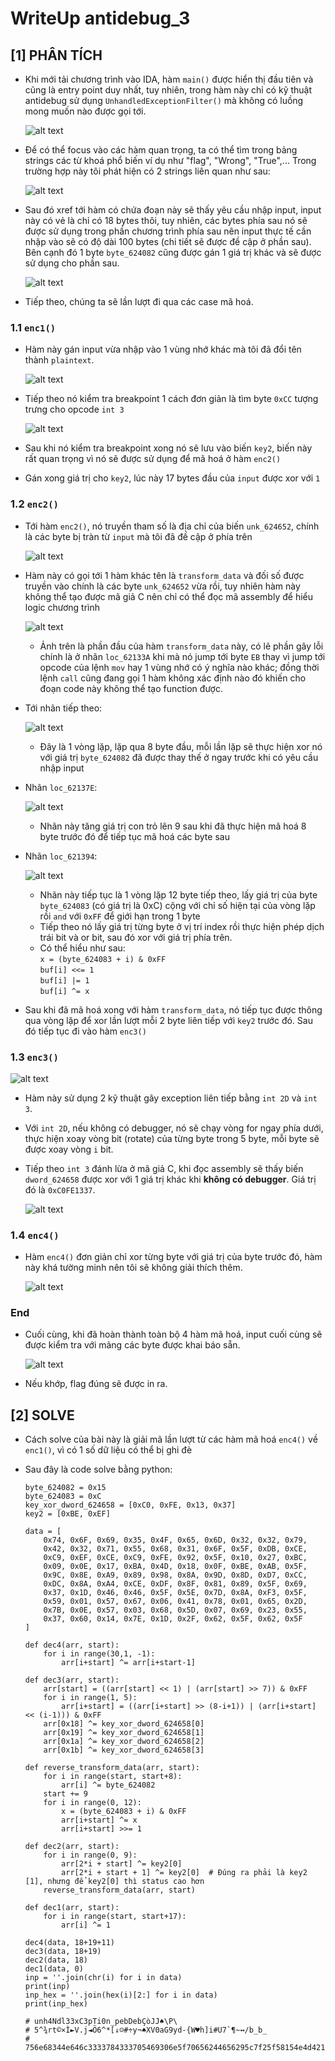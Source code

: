 # WriteUp antidebug_3
## **[1] PHÂN TÍCH**
- Khi mới tải chương trình vào IDA, hàm `main()` được hiển thị đầu tiên và cũng là entry point duy nhất, tuy nhiên, trong hàm này chỉ có kỹ thuật antidebug sử dụng `UnhandledExceptionFilter()` mà không có luồng mong muốn nào được gọi tới.
  
  ![alt text](../__images__/antidebug_3-1.png)

- Để có thể focus vào các hàm quan trọng, ta có thể tìm trong bảng strings các từ khoá phổ biến ví dụ như "flag", "Wrong", "True",... Trong trường hợp này tôi phát hiện có 2 strings liên quan như sau:
  
  ![alt text](../__images__/antidebug_3-2.png)

- Sau đó xref tới hàm có chứa đoạn này sẽ thấy yêu cầu nhập input, input này có vẻ là chỉ có 18 bytes thôi, tuy nhiên, các bytes phía sau nó sẽ được sử dụng trong phần chương trình phía sau nên input thực tế cần nhập vào sẽ có độ dài 100 bytes (chi tiết sẽ được đề cập ở phần sau). Bên cạnh đó 1 byte `byte_624082` cũng được gán 1 giá trị khác và sẽ được sử dụng cho phần sau.

  ![alt text](../__images__/antidebug_3-3.png)

- Tiếp theo, chúng ta sẽ lần lượt đi qua các case mã hoá.

### **1.1 `enc1()`**
- Hàm này gán input vừa nhập vào 1 vùng nhớ khác mà tôi đã đổi tên thành `plaintext`.

  ![alt text](../__images__/antidebug_3-4.png)

- Tiếp theo nó kiểm tra breakpoint 1 cách đơn giản là tìm byte `0xCC` tượng trưng cho opcode `int 3`

  ![alt text](../__images__/antidebug_3-5.png)

- Sau khi nó kiểm tra breakpoint xong nó sẽ lưu vào biến `key2`, biến này rất quan trọng vì nó sẽ được sử dụng để mã hoá ở hàm `enc2()`
- Gán xong giá trị cho `key2`, lúc này 17 bytes đầu của `input` được xor với `1`

### **1.2 `enc2()`**
- Tới hàm `enc2()`, nó truyền tham số là địa chỉ của biến `unk_624652`, chính là các byte bị tràn từ `input` mà tôi đã đề cập ở phía trên

  ![alt text](../__images__/antidebug_3-7.png)

- Hàm này có gọi tới 1 hàm khác tên là `transform_data` và đối số được truyền vào chính là các byte `unk_624652` vừa rồi, tuy nhiên hàm này không thể tạo được mã giả C nên chỉ có thể đọc mã assembly để hiểu logic chương trình

  ![alt text](../__images__/antidebug_3-8.png)

  - Ảnh trên là phần đầu của hàm `transform_data` này, có lẽ phần gây lỗi chính là ở nhãn `loc_62133A` khi mà nó jump tới byte `EB` thay vì jump tới opcode của lệnh `mov` hay 1 vùng nhớ có ý nghĩa nào khác; đồng thời lệnh `call` cũng đang gọi 1 hàm không xác định nào đó khiến cho đoạn code này không thể tạo function được.
- Tới nhãn tiếp theo:
  
  ![alt text](../__images__/antidebug_3-9.png)

  - Đây là 1 vòng lặp, lặp qua 8 byte đầu, mỗi lần lặp sẽ thực hiện xor nó với giá trị `byte_624082` đã được thay thế ở ngay trước khi có yêu cầu nhập input

- Nhãn `loc_62137E`:
  
  ![alt text](../__images__/antidebug_3-10.png)

  - Nhãn này tăng giá trị con trỏ lên 9 sau khi đã thực hiện mã hoá 8 byte trước đó để tiếp tục mã hoá các byte sau

- Nhãn `loc_621394`:
  
  ![alt text](../__images__/antidebug_3-11.png)

  - Nhãn này tiếp tục là 1 vòng lặp 12 byte tiếp theo, lấy giá trị của byte `byte_624083` (có giá trị là 0xC) cộng với chỉ số hiện tại của vòng lặp rồi `and` với `0xFF` để giới hạn trong 1 byte
  - Tiếp theo nó lấy giá trị từng byte ở vị trí index rồi thực hiện phép dịch trái bit và or bit, sau đó xor với giá trị phía trên.
  - Có thể hiểu như sau:<br>
  `x = (byte_624083 + i) & 0xFF`<br>
  `buf[i] <<= 1`<br>
  `buf[i] |= 1`<br>
  `buf[i] ^= x`<br>
- Sau khi đã mã hoá xong với hàm `transform_data`, nó tiếp tục được thông qua vòng lặp để xor lần lượt mỗi 2 byte liên tiếp với `key2` trước đó. Sau đó tiếp tục đi vào hàm `enc3()`

### **1.3 `enc3()`**
  ![alt text](../__images__/antidebug_3-12.png)

  - Hàm này sử dụng 2 kỹ thuật gây exception liên tiếp bằng `int 2D` và `int 3`.
  - Với `int 2D`, nếu không có debugger, nó sẽ chạy vòng for ngay phía dưới, thực hiện xoay vòng bit (rotate) của từng byte trong 5 byte, mỗi byte sẽ được xoay vòng `i` bit.
  - Tiếp theo `int 3` đánh lừa ở mã giả C, khi đọc assembly sẽ thấy biến `dword_624658` được xor với 1 giá trị khác khi **không có debugger**. Giá trị đó là `0xC0FE1337`.
    
    ![alt text](../__images__/antidebug_3-13.png)

### **1.4 `enc4()`**
- Hàm `enc4()` đơn giản chỉ xor từng byte với giá trị của byte trước đó, hàm này khá tường minh nên tôi sẽ không giải thích thêm.
  
  ![alt text](../__images__/antidebug_3-14.png)

### **End**
- Cuối cùng, khi đã hoàn thành toàn bộ 4 hàm mã hoá, input cuối cùng sẽ được kiểm tra với mảng các byte được khai báo sẵn.
  
  ![alt text](../__images__/antidebug_3-15.png)

- Nếu khớp, flag đúng sẽ được in ra.
## **[2] SOLVE**
- Cách solve của bài này là giải mã lần lượt từ các hàm mã hoá `enc4()` về `enc1()`, vì có 1 số dữ liệu có thể bị ghi đè
- Sau đây là code solve bằng python:
  
  ```
  byte_624082 = 0x15
  byte_624083 = 0xC
  key_xor_dword_624658 = [0xC0, 0xFE, 0x13, 0x37]
  key2 = [0xBE, 0xEF]
  
  data = [
      0x74, 0x6F, 0x69, 0x35, 0x4F, 0x65, 0x6D, 0x32, 0x32, 0x79, 
      0x42, 0x32, 0x71, 0x55, 0x68, 0x31, 0x6F, 0x5F, 0xDB, 0xCE, 
      0xC9, 0xEF, 0xCE, 0xC9, 0xFE, 0x92, 0x5F, 0x10, 0x27, 0xBC, 
      0x09, 0x0E, 0x17, 0xBA, 0x4D, 0x18, 0x0F, 0xBE, 0xAB, 0x5F, 
      0x9C, 0x8E, 0xA9, 0x89, 0x98, 0x8A, 0x9D, 0x8D, 0xD7, 0xCC, 
      0xDC, 0x8A, 0xA4, 0xCE, 0xDF, 0x8F, 0x81, 0x89, 0x5F, 0x69, 
      0x37, 0x1D, 0x46, 0x46, 0x5F, 0x5E, 0x7D, 0x8A, 0xF3, 0x5F, 
      0x59, 0x01, 0x57, 0x67, 0x06, 0x41, 0x78, 0x01, 0x65, 0x2D, 
      0x7B, 0x0E, 0x57, 0x03, 0x68, 0x5D, 0x07, 0x69, 0x23, 0x55, 
      0x37, 0x60, 0x14, 0x7E, 0x1D, 0x2F, 0x62, 0x5F, 0x62, 0x5F
  ]
  
  def dec4(arr, start):
      for i in range(30,1, -1):
          arr[i+start] ^= arr[i+start-1]
  
  def dec3(arr, start):
      arr[start] = ((arr[start] << 1) | (arr[start] >> 7)) & 0xFF
      for i in range(1, 5):
          arr[i+start] = ((arr[i+start] >> (8-i+1)) | (arr[i+start]   << (i-1))) & 0xFF
      arr[0x18] ^= key_xor_dword_624658[0]
      arr[0x19] ^= key_xor_dword_624658[1]
      arr[0x1a] ^= key_xor_dword_624658[2]
      arr[0x1b] ^= key_xor_dword_624658[3]
  
  def reverse_transform_data(arr, start):
      for i in range(start, start+8):
          arr[i] ^= byte_624082
      start += 9
      for i in range(0, 12):
          x = (byte_624083 + i) & 0xFF
          arr[i+start] ^= x
          arr[i+start] >>= 1
  
  def dec2(arr, start):
      for i in range(0, 9):
          arr[2*i + start] ^= key2[0]
          arr[2*i + start + 1] ^= key2[0]  # Đúng ra phải là key2  [1], nhưng để key2[0] thì status cao hơn
      reverse_transform_data(arr, start)
  
  def dec1(arr, start):
      for i in range(start, start+17):
          arr[i] ^= 1
  
  dec4(data, 18+19+11)
  dec3(data, 18+19)
  dec2(data, 18)
  dec1(data, 0)
  inp = ''.join(chr(i) for i in data)
  print(inp)
  inp_hex = ''.join(hex(i)[2:] for i in data)
  print(inp_hex)
  
  # unh4Ndl33xC3pTi0n_pebDebÇòJJ♠\P\
  # 5^¾rt©×Ì►V.j◄Ö6^*[↓☺#÷y¬♠XV0aG9yd-{W♥h]i#U7`¶~↔/b_b_
  # 756e68344e646c3333784333705469306e5f70656244656295c7f25f58154e4d42146e441f264cbe7274a989988a9d8dd7cc10562e6a1150e8d6365e2a5b019123f779ac658563061473979642d7be573685d76923553760147e1d2f625f625f
  ```